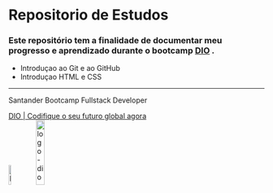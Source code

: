 # Repositorio de Estudos

### Este repositório tem a finalidade de documentar meu progresso e aprendizado durante o bootcamp [DIO](https://web.dio.me/home) .

 - Introduçao ao Git e ao GitHub
 - Introduçao HTML e CSS





<hr>      
Santander Bootcamp Fullstack Developer   

[DIO | Codifique o seu futuro global agora](https://web.dio.me/home)   
<img src="https://hermes.digitalinnovation.one/tracks/800fd098-3eef-45e9-9544-544ae396076c.png" alt="logo-bootcamp-santander" width="10%">
<img src="https://hermes.digitalinnovation.one/assets/diome/logo.svg" alt="logo-dio" width="18%">
